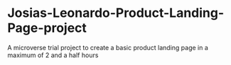 # Josias-Leonardo-Product-Landing-Page-project
A microverse trial project to create a basic product landing page in a maximum of 2 and a half hours
